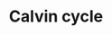 ---
annotations:
- type: Pathway Ontology
  value: photosynthesis pathway
authors:
- Anwesha
- Mkutmon
- Eweitz
description: This event has been computationally inferred from an event that has been
  demonstrated in another species.<p>The inference is based on Ensembl Compara orthology
  projection. Briefly, reactions for which all involved PhysicalEntities (in input,
  output and catalyst) have a mapped ortholog or paralog are inferred to the other
  species. High-level events are also inferred for these events to allow for easier
  navigation.<p>Details of projection methods and parameters may be found <a href="/projection.html">here.</a><p>  Source:[http://plantreactome.gramene.org/
  Plant Reactome].
last-edited: 2021-05-24
organisms:
- Zea mays
redirect_from:
- /index.php/Pathway:WP3001
- /instance/WP3001
schema-jsonld:
- '@context': https://schema.org/
  '@id': https://wikipathways.github.io/pathways/WP3001.html
  '@type': Dataset
  creator:
    '@type': Organization
    name: WikiPathways
  description: This event has been computationally inferred from an event that has
    been demonstrated in another species.<p>The inference is based on Ensembl Compara
    orthology projection. Briefly, reactions for which all involved PhysicalEntities
    (in input, output and catalyst) have a mapped ortholog or paralog are inferred
    to the other species. High-level events are also inferred for these events to
    allow for easier navigation.<p>Details of projection methods and parameters may
    be found <a href="/projection.html">here.</a><p>  Source:[http://plantreactome.gramene.org/
    Plant Reactome].
  keywords:
  - ''
  - aldolase
  - GRMZM6G741210
  - Homologues of
  - (LOC_OS02G47020.1)
  - D-sedoheptulose-7-phosphate
  - D-xylulose-5-phosphate
  - expressed protein
  - D-Fructose
  - protein
  - transketolase
  - 3-epimerase
  - fructose-1,6-bisphosphatase
  - Pi
  - CO2
  - 3PG
  - 1,6-bisphosphate
  - DHAP
  - NAD(P)+
  - carboxylase small
  - D-ribose-5-phosphate
  - H+
  - D-ribulose-1,5-bisphosphate
  - phosphoglycerate
  - D-erythrose-4-phosphate
  - ADP
  - bisphosphate
  - (LOC_OS03G56860.1)
  - kinase
  - H2O
  - (LOC_OS04G38600.1)
  - D-glyceraldehyde-3-phosphate
  - (LOC_OS12G17600.1)
  - ribulose
  - ATP
  - NAD(P)H
  - D-ribulose-5-phosphate
  - 1,3-Bisphospho-D-glycerate
  - Fru(6)P
  - fructose-bisphospate
  - kinase family
  - Homologues of GAPA
  - chain
  - Triosephosphate
  - ribulose-phosphate
  - isomerase
  - (LOC_OS03G07300.1)
  - phosphoribulokinase/Uridine
  license: CC0
  name: Calvin cycle
seo: CreativeWork
title: Calvin cycle
wpid: WP3001
---